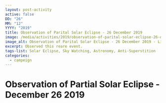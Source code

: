 ```yaml
---
layout: post-activity
active: false
DD: "26"
MM: "12"
YYYY: "2019"
title: Observation of Parital Solar Eclipse - 26 December 2019
image: /media/activities/2019/observation-of-parital-solar-eclipse-26-december-2019/solar-eclipse-observation-26-december-2019.jpg
image_alt: Observation of Parital Solar Eclipse - 26 December 2019 - Light Of Science
excerpt: Observed this reare event.
tags-list: Solar Eclipse, Sky Watching, Astronomy, Anti-Superstition
categories:
  - campeign
---
```

# Observation of Partial Solar Eclipse - December 26 2019
